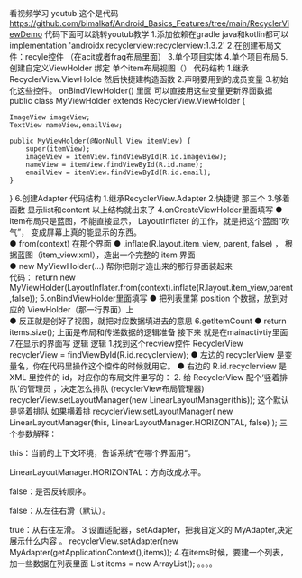 看视频学习 youtub
这个是代码
https://github.com/bimalkaf/Android_Basics_Features/tree/main/RecyclerViewDemo
代码下面可以跳转youtub教学
1.添加依赖在gradle
java和kotlin都可以
implementation 'androidx.recyclerview:recyclerview:1.3.2'
2.在创建布局文件：recyle控件 （在acit或者frag布局里面）
3.单个项目实体
4.单个项目布局
5.创建自定义ViewHolder
绑定 单个item布局视图（）
代码结构
1.继承 RecyclerView.ViewHolde  然后快捷建构造函数
2.声明要用到的成员变量
3.初始化这些控件。
 onBindViewHolder()  里面 可以直接用这些变量更新界面数据  
public class MyViewHolder extends RecyclerView.ViewHolder {

    ImageView imageView;
    TextView nameView,emailView;

    public MyViewHolder(@NonNull View itemView) {
        super(itemView);
        imageView = itemView.findViewById(R.id.imageview);
        nameView = itemView.findViewById(R.id.name);
        emailView = itemView.findViewById(R.id.email);
    }
}
6.创建Adapter 
代码结构
1.继承RecyclerView.Adapter
2.快捷键 那三个
3.够着函数 显示list和content
以上结构就出来了
4.onCreateViewHolder里面填写
●  item布局只是蓝图，不能直接显示， LayoutInflater 的工作，就是把这个蓝图“吹气”，
变成屏幕上真的能显示的东西。  
●  from(context)  在那个界面
●  .inflate(R.layout.item_view, parent, false)  ， 根据蓝图（item_view.xml），造出一个完整的 item 界面  
●  new MyViewHolder(...)    帮你把刚才造出来的那行界面装起来  
代码：
 return new MyViewHolder(LayoutInflater.from(context).inflate(R.layout.item_view,parent,false));
5.onBindViewHolder里面填写
●  把列表里第 position 个数据，放到对应的 ViewHolder（那一行界面）上  
● 反正就是创好了视图，就把对应数据填进去的意思
6.getItemCount
●  return items.size();
上面是布局和传递数据的逻辑准备
接下来 就是在mainactivtiy里面
7.在显示的界面写 逻辑
逻辑
1.找到这个recview控件
RecyclerView recyclerView = findViewById(R.id.recyclerview);
● 左边的 recyclerView 是变量名，你在代码里操作这个控件的时候就用它。
● 右边的 R.id.recyclerview 是 XML 里控件的 id，对应你的布局文件里写的：
2. 给 RecyclerView 配个‘竖着排队’的管理员   ，决定怎么排队  (recyclerView布局管理器)
recyclerView.setLayoutManager(new LinearLayoutManager(this));
这个默认是竖着排队
如果横着排
recyclerView.setLayoutManager(
    new LinearLayoutManager(this, LinearLayoutManager.HORIZONTAL, false)
);
三个参数解释：

this：当前的上下文环境，告诉系统“在哪个界面用”。

LinearLayoutManager.HORIZONTAL：方向改成水平。

false：是否反转顺序。

false：从左往右滑（默认）。

true：从右往左滑。
3 设置适配器，setAdapter，把我自定义的 MyAdapter,决定展示什么内容  。
 recyclerView.setAdapter(new MyAdapter(getApplicationContext(),items));
4.在items时候，要建一个列表，加一些数据在列表里面
List<Item> items = new ArrayList<Item>();
。。。。
